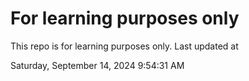 # For learning purposes only
This repo is for learning purposes only.
Last updated at

Saturday, September 14, 2024 9:54:31 AM


